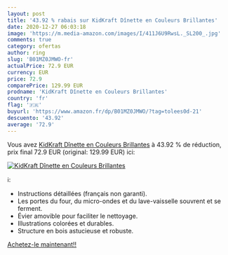 ```yaml
---
layout: post
title: '43.92 % rabais sur KidKraft Dînette en Couleurs Brillantes'
date: 2020-12-27 06:03:18
image: 'https://m.media-amazon.com/images/I/411J6U9RwsL._SL200_.jpg'
comments: true
category: ofertas
author: ring
slug: 'B01MZ0JMWO-fr'
actualPrice: 72.9 EUR
currency: EUR
price: 72.9
comparePrice: 129.99 EUR
prodname: 'KidKraft Dînette en Couleurs Brillantes'
country: 'fr'
flag: '🇫🇷'
buyurl: 'https://www.amazon.fr/dp/B01MZ0JMWO/?tag=tolees0d-21'
descuento: '43.92'
average: '72.9'
---
```


Vous avez [KidKraft Dînette en Couleurs Brillantes](https://www.amazon.fr/dp/B01MZ0JMWO/?tag=tolees0d-21)  à  43.92 % de réduction, prix final  72.9 EUR (original: 129.99 EUR) ici:

[![KidKraft Dînette en Couleurs Brillantes](https://m.media-amazon.com/images/I/411J6U9RwsL._SL200_.jpg)](https://www.amazon.fr/dp/B01MZ0JMWO/?tag=tolees0d-21)

ℹ️:

- Instructions détaillées (français non garanti).
- Les portes du four, du micro-ondes et du lave-vaisselle souvrent et se ferment.
- Évier amovible pour faciliter le nettoyage.
- Illustrations colorées et durables.
- Structure en bois astucieuse et robuste.

[Achetez-le maintenant!!](https://www.amazon.fr/dp/B01MZ0JMWO/?tag=tolees0d-21)
